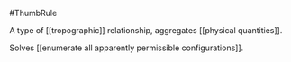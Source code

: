 #ThumbRule 

A type of [[tropographic]] relationship, aggregates [[physical quantities]]. 

Solves [[enumerate all apparently permissible configurations]].